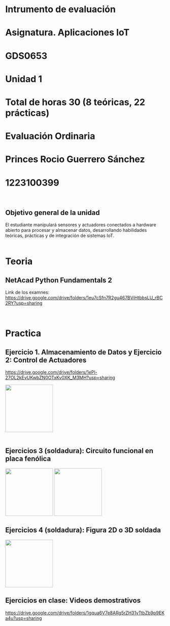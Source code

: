 # Intrumento de evaluación
# Asignatura. Aplicaciones IoT
# GDS0653
# Unidad 1
# Total de horas 30 (8 teóricas, 22 prácticas)
# Evaluación Ordinaria 
# Princes Rocio Guerrero Sánchez 
# 1223100399
<br>

## Objetivo general de la unidad
El estudiante manipulará sensores y actuadores conectados a hardware abierto para procesar y almacenar datos, desarrollando habilidades teóricas, prácticas y de integración de sistemas IoT.
<br>
<br>

# Teoria 
## NetAcad Python Fundamentals 2
Link de los examnes: https://drive.google.com/drive/folders/1eu7cSfn7R2gu467BViHtbbsLU_rBC2RY?usp=sharing

<br>

# Practica
## Ejercicio 1. Almacenamiento de Datos y Ejercicio 2: Control de Actuadores
https://drive.google.com/drive/folders/1ePl-27OL2kEvUKwbZN0OTxKv0XK_M3MH?usp=sharing

<img src="https://drive.google.com/uc?export=view&id=1mLPjL2zBQ08AsyEERT5Ue8DXpJtu-wqI" width="150"/>


<br>
<br>



## Ejercicios 3 (soldadura): Circuito funcional en placa fenólica

<img src="https://drive.google.com/uc?export=view&id=1L4AzfGDi5IXGYXrK-AvPs4vF6VzBZmTA" width="150"/>
<img src="https://drive.google.com/uc?export=view&id=1Dt4lalCZgzDO0QtzSdBGyJ-3q4eMAflH" width="150"/>

<br>

## Ejercicios 4 (soldadura): Figura 2D o 3D soldada

<img src="https://drive.google.com/uc?export=view&id=1V9xVktQPwy9U-pYlTwRwYl1bGNNF_KQH" width="150"/>

<br>

## Ejercicios en clase: Videos demostrativos
https://drive.google.com/drive/folders/1gqua6V7e8ARg5rZH31vTtbZb9p9EKa4u?usp=sharing
<br>
<br>

